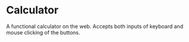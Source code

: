 # Calculator 
A functional calculator on the web. Accepts both inputs of keyboard and mouse clicking of the buttons. 

